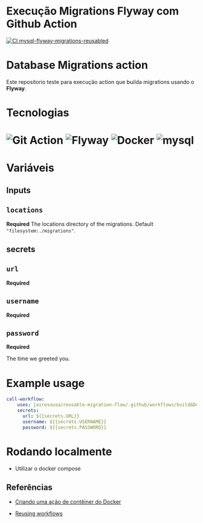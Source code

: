 # Execução Migrations Flyway com Github Action 
[![CI mysql-flyway-migrations-reusabled](https://github.com/jairosousa/database-migrations-fwl/actions/workflows/flw-action-reusable.yml/badge.svg)](https://github.com/jairosousa/database-migrations-fwl/actions/workflows/flw-action-reusable.yml)


# Database Migrations action

Este repositorio teste para execução action que builda migrations usando o **Flyway**.

# Tecnologias

# <img alt="Git Action" src="https://img.shields.io/badge/GitHub_Actions-2088FF?style=for-the-badge&logo=github-actions&logoColor=white"/> <img alt="Flyway" src="https://img.shields.io/badge/Flyway-up?style=for-the-badge&logo=flyway&logoColor=%23FFFFF&labelColor=%23CC0200&color=%23CC0200" /> <img alt="Docker" src="https://img.shields.io/badge/docker-%230db7ed.svg?style=for-the-badge&logo=docker&logoColor=white" />  <img alt="mysql" src="https://img.shields.io/badge/MySQL-005C84?style=for-the-badge&logo=mysql&logoColor=white"/>

# Variáveis
## Inputs

## `locations`

**Required** The locations directory of the migrations. Default `"filesystem:./migrations"`.

## secrets

## `url`
**Required**

## `username`
**Required**

## `password`
**Required**

The time we greeted you.

# Example usage

```yaml
call-workflow:
    uses: jairosousa/reusable-migration-flow/.github/workflows/build&Deploy-migrations.yml@main
    secrets: 
      url: ${{secrets.URL}}
      username: ${{secrets.USERNAME}}
      password: ${{secrets.PASSWORD}}
```

# Rodando localmente

- Utilizar o docker compose
## Referências

* [Criando uma ação de contêiner do Docker](https://docs.github.com/pt/actions/creating-actions/creating-a-docker-container-action)
  
* [Reusing workflows](https://docs.github.com/en/actions/using-workflows/reusing-workflows)